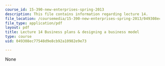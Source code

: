 ```yaml
---
course_id: 15-390-new-enterprises-spring-2013
description: This file contains information regarding lecture 14.
file_location: /coursemedia/15-390-new-enterprises-spring-2013/049308ec77548d9e8cb92a10982e9e73_MIT15_390S13_lec14.pdf
file_type: application/pdf
layout: pdf
title: Lecture 14 Business plans & designing a business model
type: course
uid: 049308ec77548d9e8cb92a10982e9e73

---
```

None